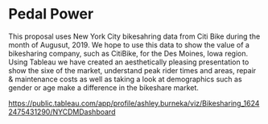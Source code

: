 # Pedal Power

This proposal uses New York City bikesahring data from Citi Bike during the month of Augusut, 2019. We hope to use this data to show the value of a bikesharing company, such as CitiBike, for the Des Moines, Iowa region. Using Tableau we have created an aesthetically pleasing presentation to show the sixe of the market, understand peak rider times and areas, repair & maintenance costs as well as taking a look at demographics such as gender or age make a difference in the bikeshare market. 

https://public.tableau.com/app/profile/ashley.burneka/viz/Bikesharing_16242475431290/NYCDMDashboard

